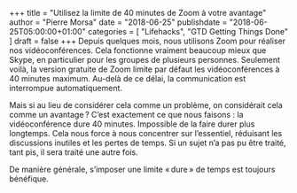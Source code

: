 +++
title      = "Utilisez la limite de 40 minutes de Zoom à votre avantage"
author     = "Pierre Morsa"
date       = "2018-06-25"
publishdate = "2018-06-25T05:00:00+01:00" 
categories = [ "Lifehacks", "GTD Getting Things Done" ]
draft      = false
+++
Depuis quelques mois, nous utilisons Zoom pour réaliser nos vidéoconférences. Cela fonctionne vraiment beaucoup mieux que Skype, en particulier pour les groupes de plusieurs personnes. Seulement voilà, la version gratuite de Zoom limite par défaut les vidéoconférences à 40 minutes maximum. Au-delà de ce délai, la communication est interrompue automatiquement.

Mais si au lieu de considérer cela comme un problème, on considérait cela comme un avantage ? C’est exactement ce que nous faisons : la vidéoconférence dure 40 minutes. Impossible de la faire durer plus longtemps. Cela nous force à nous concentrer sur l’essentiel, réduisant les discussions inutiles et les pertes de temps. Si un sujet n’a pas pu être traité, tant pis, il sera traité une autre fois.

De manière générale, s’imposer une limite « dure » de temps est toujours bénéfique.